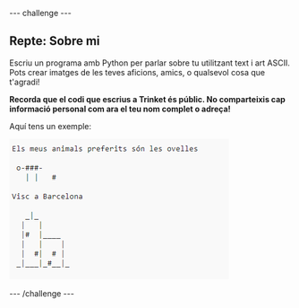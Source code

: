 \--- challenge \---

## Repte: Sobre mi

Escriu un programa amb Python per parlar sobre tu utilitzant text i art ASCII. Pots crear imatges de les teves aficions, amics, o qualsevol cosa que t'agradi!

**Recorda que el codi que escrius a Trinket és públic. No comparteixis cap informació personal com ara el teu nom complet o adreça!**

Aquí tens un exemple:

![captura de pantalla](images/me-about.png)

\--- /challenge \---